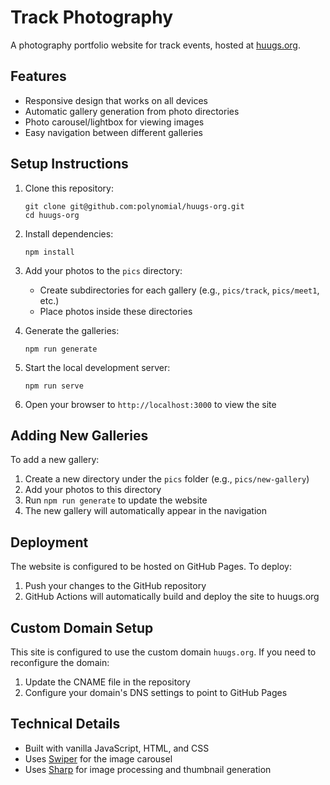 # Track Photography

A photography portfolio website for track events, hosted at [huugs.org](https://huugs.org).

## Features

- Responsive design that works on all devices
- Automatic gallery generation from photo directories
- Photo carousel/lightbox for viewing images
- Easy navigation between different galleries

## Setup Instructions

1. Clone this repository:
   ```
   git clone git@github.com:polynomial/huugs-org.git
   cd huugs-org
   ```

2. Install dependencies:
   ```
   npm install
   ```

3. Add your photos to the `pics` directory:
   - Create subdirectories for each gallery (e.g., `pics/track`, `pics/meet1`, etc.)
   - Place photos inside these directories

4. Generate the galleries:
   ```
   npm run generate
   ```

5. Start the local development server:
   ```
   npm run serve
   ```

6. Open your browser to `http://localhost:3000` to view the site

## Adding New Galleries

To add a new gallery:

1. Create a new directory under the `pics` folder (e.g., `pics/new-gallery`)
2. Add your photos to this directory
3. Run `npm run generate` to update the website
4. The new gallery will automatically appear in the navigation

## Deployment

The website is configured to be hosted on GitHub Pages. To deploy:

1. Push your changes to the GitHub repository
2. GitHub Actions will automatically build and deploy the site to huugs.org

## Custom Domain Setup

This site is configured to use the custom domain `huugs.org`. If you need to reconfigure the domain:

1. Update the CNAME file in the repository
2. Configure your domain's DNS settings to point to GitHub Pages

## Technical Details

- Built with vanilla JavaScript, HTML, and CSS
- Uses [Swiper](https://swiperjs.com/) for the image carousel
- Uses [Sharp](https://sharp.pixelplumbing.com/) for image processing and thumbnail generation